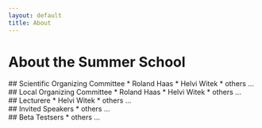 ```yaml
---
layout: default
title: About
---
```


# About the Summer School

<div class="col-sm-3" markdown="1">
## Scientific Organizing Committee
* Roland Haas
* Helvi Witek
* others ...
</div>

<div class="col-sm-3" markdown="1">
## Local  Organizing Committee
* Roland Haas
* Helvi Witek
* others ...
</div>

<div class="col-sm-3" markdown="1">
## Lecturere
* Helvi Witek
* others ...
</div>

<div class="col-sm-3" markdown="1">
## Invited Speakers
* others ...
</div>

<div class="col-sm-3" markdown="1">
## Beta Testsers
* others ...
</div>
